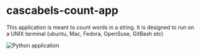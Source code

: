 # cascabels-count-app
This application is meant to count words in a string. It is designed to run on a UNIX terminal (ubuntu, Mac, Fedora, OpenSuse, GitBash etc)



![Python application](https://github.com/karianjahi/cascabels-count-app/workflows/Python%20application/badge.svg)
